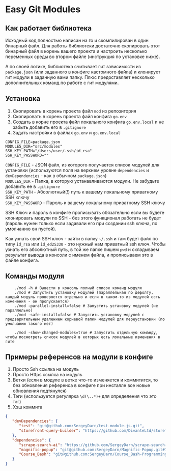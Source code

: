 # Easy Git Modules

## Как работает библиотека

Исходный код полностью написан на го и скомпилирован в один бинарный файл. Для работы библиотеки достаточно скопировать этот бинарный файл в корень вашего проекта и настроить несколько переменных среды во втором файле (инструкция по установке ниже).

А по своей логике, библиотека считывает гит зависимости из `package.json` (или заданного в конфиге кастомного файла) и клонирует гит модули в заданную вами папку. Плюс предоставляет несколько дополнительных команд по работе с гит модулями.

## Установка

1. Скопировать в корень проекта файл `mod` из репозитория
2. Скопировать в корень проекта файл конфига `go.env`
3. Cоздать в корне проекта файл локального конфига `go.env.local` и не забыть добавить его в `.gitignore`
4. Задать настройки в файлах `go.env` и `go.env.local`
```.env
CONFIG_FILE=package.json
MODULES_DIR="src/modules"
SSH_KEY_PATH="/Users/user/.ssh/id_rsa"
SSH_KEY_PASSWORD=""
```
`CONFIG_FILE` - JSON файл, из которого получается список модулей для установки (используются поля на верхнем уровне `dependencies` и `devDependencies` - как в обычном `package.json`)<br>
`MODULES_DIR` - Папка, в которую устанавливаются модули. Не забудьте добавить ее в `.gitignore`<br>
`SSH_KEY_PATH` - Абсолютный(!) путь к вашему локальному приватному SSH ключу<br>
`SSH_KEY_PASSWORD` - Пароль к вашему локальному приватному SSH ключу<br>

SSH Ключ и пароль в конфиге прописывать обязательно если вы будете клонировать модули по SSH - без этого функционал работать не будет (пароль нужен только если задавали его при создании ssh ключа, по умолчанию он пустой).

Как узнать свой SSH ключ - зайти в папку `~/.ssh` и там будет файл по типу `id_rsa` или `id_ed25330` - это нужный нам приватный ssh ключ. Чтобы узнать его абсолютный путь, в той же папке пишем `pwd` и складываем результат вывода в консоли с именем файла, и прописываем это в файле конфига.

## Команды модуля
```shell
    ./mod -h # Вывести в консоль полный список команд модуля
    ./mod # Запустить установку модулей (параллельная по дефолту, каждый модуль проверяется отдельно и если в каком-то из модулей есть изменения - он пропускается)
    ./mod -parallel-install=false # Запустить установку модулей (не параллельно)
    ./mod -safe-install=false # Запустить установку модулей с предварительным удалением корневой папки модулей для переустановки (по умолчанию такого нет)

    ./mod -show-changed-modules=true # Запустить отдельную команду, чтобы посмотреть список модулей в которых есть локальные изменения в гите
```

## Примеры референсов на модули в конфиге

1. Просто Ssh ссылка на модуль 
2. Просто Https ссылка на модуль
3. Ветки (если в модуле в ветке что-то изменяется и коммитится, то без обновления референса в конфиге при инсталле все новые обновления подтянулся)
4. Тэги (используется регулярка `\d(\..*)+` для определения что это тэг)
5. Хэш коммита

```json
{
   "devDependencies": {
      "test": "git@github.com:SergeyDarn/test-module-js.git",
      "storefront-query-builder": "https://github.com/DivanteLtd/storefront-query-builder.git",
   },
   "dependencies": {
      "scrape-search-ai": "https://github.com/SergeyDarn/scrape-search-ai#dev",
      "magnific-popup": "git@github.com:SergeyDarn/Magnific-Popup.git#1.8.0",
      "Course_Bash": "git@github.com:SergeyDarn/Course_Bash-Programming.git#3a7a19020151b45a29896c9142723efe5b11a061",
   }
}
```
